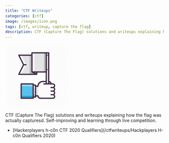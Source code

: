 ```yaml
---
title: "CTF Writeups"
categories: [ctf]
image: /images/icon.png
tags: [ctf, writeup, capture the flag]
description: CTF (Capture The Flag) solutions and writeups explaining how the flag was actually capturesd. Self-improving and learning through live competition.
---
```

<img src="/images/CTF/icon.png" width="200" height="200"/>

CTF (Capture The Flag) solutions and writeups explaining how the flag was actually capturesd. Self-improving and learning through live competition. 

* [Hackerplayers h-c0n CTF 2020 Qualifiers](/ctfwriteups/Hackplayers H-c0n Qualifiers 2020)

